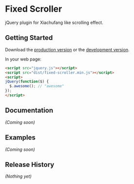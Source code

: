 # Fixed Scroller

jQuery plugin for Xiachufang like scrolling effect.

## Getting Started
Download the [production version][min] or the [development version][max].

[min]: https://raw.github.com/gfreezy/fixed-scroller/master/dist/fixed-scroller.min.js
[max]: https://raw.github.com/gfreezy/fixed-scroller/master/dist/fixed-scroller.js

In your web page:

```html
<script src="jquery.js"></script>
<script src="dist/fixed-scroller.min.js"></script>
<script>
jQuery(function($) {
  $.awesome(); // "awesome"
});
</script>
```

## Documentation
_(Coming soon)_

## Examples
_(Coming soon)_

## Release History
_(Nothing yet)_
